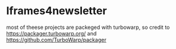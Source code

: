 # Iframes4newsletter

most of theese projects are packeged with turbowarp, so credit to https://packager.turbowarp.org/ and https://github.com/TurboWarp/packager
